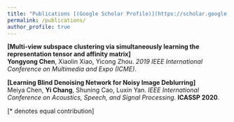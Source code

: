 ```yaml
---
title: "Publications [(Google Scholar Profile)](https://scholar.google.com.hk/citations?user=I1nZ67YAAAAJ&hl=en)"
permalink: /publications/
author_profile: true
---
```

<b>[Multi-view subspace clustering via simultaneously learning the representation tensor and affinity matrix]</b> <br> 
<b>Yongyong Chen</b>, Xiaolin Xiao, Yicong Zhou.
<i>2019 IEEE International Conference on Multimedia and Expo (ICME)</i>.

<b>[Learning Blind Denoising Network for Noisy Image Deblurring]</b> <br> 
Meiya Chen, <b>Yi Chang</b>, Shuning Cao, Luxin Yan.
<i>IEEE International Conference on Acoustics, Speech, and Signal Processing</i>. <b>ICASSP 2020</b>.

[\* denotes equal contribution]
